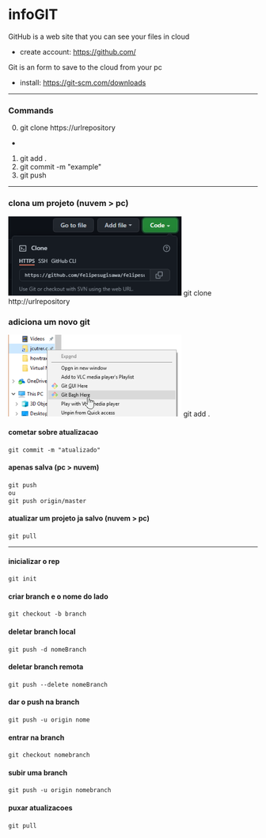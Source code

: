 # infoGIT

GitHub is a web site that you can see your files in cloud                                                                                                                       
- create account: https://github.com/                                                                                                                                           
 
Git is an form to save to the cloud from your pc                                                                                                                                 
- install: https://git-scm.com/downloads
------------------------------------------------------------------------------------------------------------------------------                                                                                                                                                                                 
### Commands
0. git clone https://urlrepository
-
1. git add .
2. git commit -m "example"
3. git push
                                                                                                                                                                                 
------------------------------------------------------------------------------------------------------------------------------                                                                                                                                                                                                                                                                                                                                                                  
                                                                                                                                                                                                                                                                                                                                                                                                                                                                                                                                                   
### clona um projeto (nuvem > pc)
  <img src="./img/gitclone.PNG" width="350" title="hover text">
git clone http://urlrepository
                                                                                                                                                                                 
### adiciona um novo git
  <img src="./img/gitBash.png" width="350" title="hover text">
git add .
                                                                                                                                                                                 
#### cometar sobre atualizacao
```
git commit -m "atualizado"
```
#### apenas salva (pc > nuvem)
```
git push 
ou
git push origin/master
```
#### atualizar um projeto ja salvo (nuvem > pc)
```
git pull
```
------------------------------------------------------------------------------------------------------------------------------
                                                                                                                                                                                 
#### inicializar o rep                                                                                                                                                           
```
git init
```
#### criar branch e o nome do lado                                                                                                                                               
```
git checkout -b branch        
```
#### deletar branch local                                                                                                                                                       
```
git push -d nomeBranch
```
#### deletar branch remota                                                                                                                                                       
```
git push --delete nomeBranch
```
#### dar o push na branch                                                                                                                                                       
```
git push -u origin nome
```
#### entrar na branch                                                                                                                                                           
```
git checkout nomebranch
```
#### subir uma branch                                                                                                                                                           
```
git push -u origin nomebranch
```
#### puxar atualizacoes                                                                                                                                                         
```
git pull
```
